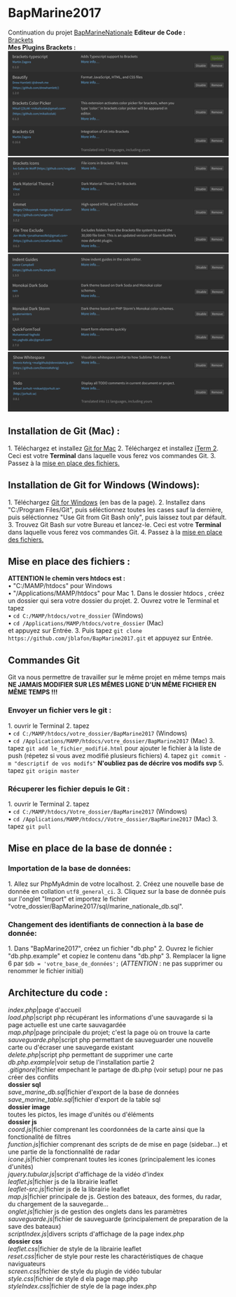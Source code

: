 # BapMarine2017

Continuation du projet [BapMarineNationale](https://github.com/NicolasGauvin/BapMarineNationale) **Editeur de Code :**  
[Brackets](http://brackets.io/)  
**Mes Plugins Brackets :** ![](image/Plugins_a.png) ![](image/Plugins_b.png) ![](image/Plugins_c.png) ![](image/Plugins_d.png)

## Installation de Git (Mac) :

1\. Téléchargez et installez [Git for Mac](https://git-scm.com/downloads) 2\. Téléchargez et installez [iTerm 2](https://www.iterm2.com/downloads.html). Ceci est votre **Terminal** dans laquelle vous ferez vos commandes Git. 3\. Passez à la [mise en place des fichiers.](#anchor1)

## Installation de Git for Windows (Windows):

1\. Téléchargez [Git for Windows](https://github.com/git-for-windows/git/releases/v2.10.2.windows.1) (en bas de la page). 2\. Installez dans "C:/Program Files/Git", puis séléctionnez toutes les cases sauf la dernière, puis séléctionnez "Use Git from Git Bash only", puis laissez tout par défault. 3\. Trouvez Git Bash sur votre Bureau et lancez-le. Ceci est votre **Terminal** dans laquelle vous ferez vos commandes Git. 4\. Passez à la [mise en place des fichiers.](#anchor1)

## Mise en place des fichiers :

**ATTENTION le chemin vers htdocs est :**  
• "C:/MAMP/htdocs" pour Windows  
• "/Applications/MAMP/htdocs" pour Mac 1\. Dans le dossier htdocs , créez un dossier qui sera votre dossier du projet. 2\. Ouvrez votre le Terminal et tapez  
• `cd C:/MAMP/htdocs/votre_dossier` (Windows)  
• `cd /Applications/MAMP/htdocs/votre_dossier` (Mac)  
et appuyez sur Entrée. 3\. Puis tapez `git clone https://github.com/jblafon/BapMarine2017.git` et appuyez sur Entrée.

## Commandes Git

Git va nous permettre de travailler sur le même projet en même temps mais **NE JAMAIS MODIFIER SUR LES MÊMES LIGNE D'UN MÊME FICHIER EN MÊME TEMPS !!!**

### Envoyer un fichier vers le git :

1\. ouvrir le Terminal 2\. tapez  
• `cd C:/MAMP/htdocs/votre_dossier/BapMarine2017` (Windows)  
• `cd /Applications/MAMP/htdocs/votre_dossier/BapMarine2017` (Mac) 3\. tapez `git add le_fichier_modifié.html` pour ajouter le fichier à la liste de push (répetez si vous avez modifié plusieurs fichiers) 4\. tapez `git commit -m "descriptif de vos modifs"` **N'oubliez pas de décrire vos modifs svp** 5\. tapez `git origin master`

### Récuperer les fichier depuis le Git :

1\. ouvrir le Terminal 2\. tapez  
• `cd C:/MAMP/htdocs/Votre_dossier/BapMarine2017` (Windows)  
• `cd /Applications/MAMP/htdocs//Votre_dossier/BapMarine2017` (Mac) 3\. tapez `git pull`

## Mise en place de la base de donnée :

### Importation de la base de données:

1\. Allez sur PhpMyAdmin de votre localhost. 2\. Créez une nouvelle base de donnée en collation `utf8_general_ci`. 3\. Cliquez sur la base de donnée puis sur l'onglet "Import" et importez le fichier "votre_dossier/BapMarine2017/sql/marine_nationale_db.sql".

### Changement des identifiants de connection à la base de donnée:

1\. Dans "BapMarine2017", créez un fichier "db.php" 2\. Ouvrez le fichier "db.php.example" et copiez le contenu dans "db.php" 3\. Remplacer la ligne 6 par `$db = 'votre_base_de_données';` (_ATTENTION_ : ne pas supprimer ou renommer le fichier initial)  

## Architecture du code :

_index.php_|page d'accueil  
_load.php_|script php récupérant les informations d'une sauvagarde si la page actuelle est une carte sauvagardée  
_map.php_|page principale du projet; c'est la page où on trouve la carte  
_sauveguarde.php_|script php permettant de sauveguarder une nouvelle carte ou d'écraser une sauvegarde existant  
_delete.php_|script php permettant de supprimer une carte  
_db.php.example_|voir setup de l'installation partie 2  
_.gitignore_|fichier empechant le partage de db.php (voir setup) pour ne pas créer des conflits  
**dossier sql**  
_save_marine_db.sql_|fichier d'export de la base de données  
_save_marine_table.sql_|fichier d'export de la table sql  
**dossier image**  
toutes les pictos, les image d'unités ou d'éléments  
**dossier js**  
_coord.js_|fichier comprenant les coordonnées de la carte ainsi que la fonctionalité de filtres  
_function.js_|fichier comprenant des scripts de de mise en page (sidebar...) et une partie de la fonctionnalité de radar  
_icone.js_|fichier comprenant toutes les icones (principalement les icones d'unités)  
_jquery.tubular.js_|script d'affichage de la vidéo d'index  
_leaflet.js_|fichier js de la librairie leaflet  
_leaflet-src.js_|fichier js de la librairie leaflet  
_map.js_|fichier principale de js. Gestion des bateaux, des formes, du radar, du chargement de la sauvegarde...  
_onglet.js_|fichier js de gestion des onglets dans les paramètres  
_sauveguarde.js_|fichier de sauveguarde (principalement de preparation de la save des bateaux)  
_scriptIndex.js_|divers scripts d'affichage de la page index.php  
**dossier css**  
_leaflet.css_|fichier de style de la librairie leaflet  
_reset.css_|ficher de style pour reste les charactéristiques de chaque naviguateurs  
_screen.css_|fichier de style du plugin de vidéo tubular  
_style.css_|fichier de style d ela page map.php  
_styleIndex.css_|fichier de style de la page index.php